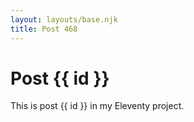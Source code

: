 ```yaml
---
layout: layouts/base.njk
title: Post 468
---
```


# Post {{ id }}

This is post {{ id }} in my Eleventy project.
